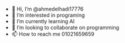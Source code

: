 - 👋 Hi, I’m @ahmedelhadi17776
- 👀 I’m interested in programing
- 🌱 I’m currently learning AI
- 💞️ I’m looking to collaborate on programming
- 📫 How to reach me 01021659659

<!---
ahmedelhadi17776/ahmedelhadi17776 is a ✨ special ✨ repository because its `README.md` (this file) appears on your GitHub profile.
You can click the Preview link to take a look at your changes.
--->
